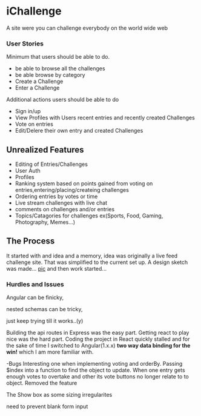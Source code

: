# iChallenge

A site were you can challenge everybody on the world wide web


### User Stories
Minimum that users should be able to do.

- be able to browse all the challenges
- be able browse by category
- Create a Challenge
- Enter a Challenge

Additional actions users should be able to do
- Sign in/up
- View Profiles with Users recent entries and recently created Challenges
- Vote on entries
- Edit/Delere their own entry and created Challenges

## Unrealized Features
- Editing of Entries/Challenges
- User Auth
- Profiles
- Ranking system based on points gained from voting on entries,entering/placing/createing challenges
- Ordering entries by votes or time
- Live stream challenges with live chat
- comments on challenges and/or entries
- Topics/Catagories for challenges ex(Sports, Food, Gaming, Photography, Memes...)

## The Process

[pic]: https://imagebin.ca/v/3U9qKW4RRNsv.jpeg

It started with and idea and a memory, idea was originally a live feed challenge site. That was simplified to the current set up.
A design sketch was made... [pic]
and then work started...
### Hurdles and Issues
Angular can be finicky,

nested schemas can be tricky,

just keep trying till it works..(y)

Building the api routes in Express was the easy part. Getting react to play nice was the hard part. Coding the project in React quickly stalled and for the sake of time I switched to Angular(1.x.x) **two way data binding for the win!** which I am more familiar with. 

-Bugs
Interesting one when implementing voting and orderBy. Passing $index into a function to find the object to update. When one entry gets enough votes to overtake and other its vote buttons no longer relate to to object. Removed the feature

The Show box as some sizing irregularites

need to prevent blank form input


